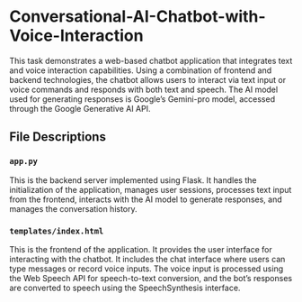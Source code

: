 # Conversational-AI-Chatbot-with-Voice-Interaction

This task demonstrates a web-based chatbot application that integrates text and voice interaction capabilities. Using a combination of frontend and backend technologies, the chatbot allows users to interact via text input or voice commands and responds with both text and speech. The AI model used for generating responses is Google’s Gemini-pro model, accessed through the Google Generative AI API.

## File Descriptions

### `app.py`
This is the backend server implemented using Flask. It handles the initialization of the application, manages user sessions, processes text input from the frontend, interacts with the AI model to generate responses, and manages the conversation history.

### `templates/index.html`
This is the frontend of the application. It provides the user interface for interacting with the chatbot. It includes the chat interface where users can type messages or record voice inputs. The voice input is processed using the Web Speech API for speech-to-text conversion, and the bot’s responses are converted to speech using the SpeechSynthesis interface.


